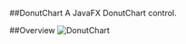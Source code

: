 ##DonutChart
A JavaFX DonutChart control.

##Overview
![DonutChart](https://dl.dropboxusercontent.com/u/84552/DonutChart.png)

